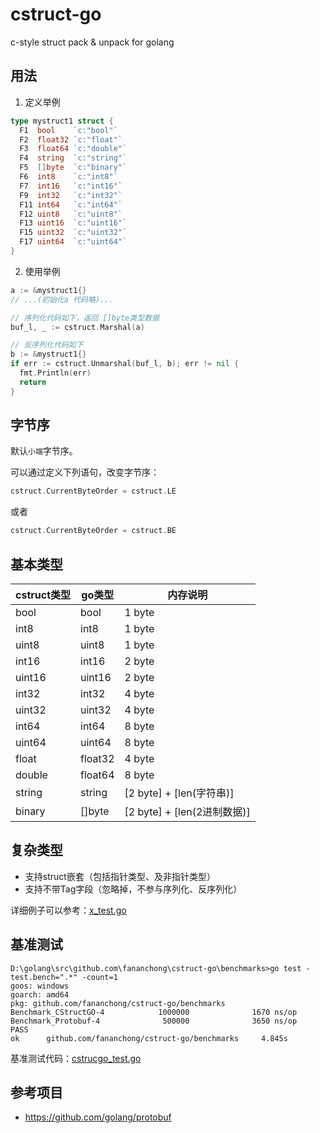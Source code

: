 # cstruct-go

c-style struct pack & unpack for golang

## 用法

1. 定义举例

  ```go
  type mystruct1 struct {
    F1  bool    `c:"bool"`
    F2  float32 `c:"float"`
    F3  float64 `c:"double"`
    F4  string  `c:"string"`
    F5  []byte  `c:"binary"`
    F6  int8    `c:"int8"`
    F7  int16   `c:"int16"`
    F9  int32   `c:"int32"`
    F11 int64   `c:"int64"`
    F12 uint8   `c:"uint8"`
    F13 uint16  `c:"uint16"`
    F15 uint32  `c:"uint32"`
    F17 uint64  `c:"uint64"`
  }
  ```

2. 使用举例

  ```go
  a := &mystruct1{}
  // ...(初始化a 代码略)...

  // 序列化代码如下，返回 []byte类型数据
  buf_l, _ := cstruct.Marshal(a)

  // 反序列化代码如下
  b := &mystruct1{}
  if err := cstruct.Unmarshal(buf_l, b); err != nil {
    fmt.Println(err)
    return
  }
  ```

## 字节序

默认`小端`字节序。

可以通过定义下列语句，改变字节序：

```go
cstruct.CurrentByteOrder = cstruct.LE
```

或者

```go
cstruct.CurrentByteOrder = cstruct.BE
```

## 基本类型

cstruct类型 | go类型    | 内存说明
--------- | ------- | -----------------------
bool      | bool    | 1 byte
int8      | int8    | 1 byte
uint8     | uint8   | 1 byte
int16     | int16   | 2 byte
uint16    | uint16  | 2 byte
int32     | int32   | 4 byte
uint32    | uint32  | 4 byte
int64     | int64   | 8 byte
uint64    | uint64  | 8 byte
float     | float32 | 4 byte
double    | float64 | 8 byte
string    | string  | [2 byte] + [len(字符串)]
binary    | []byte  | [2 byte] + [len(2进制数据)]

## 复杂类型

- 支持struct嵌套（包括指针类型、及非指针类型）
- 支持不带Tag字段（忽略掉，不参与序列化、反序列化）

详细例子可以参考：[x_test.go](tests/x_test.go)

## 基准测试

```dos
D:\golang\src\github.com\fananchong\cstruct-go\benchmarks>go test -test.bench=".*" -count=1
goos: windows
goarch: amd64
pkg: github.com/fananchong/cstruct-go/benchmarks
Benchmark_CStructGO-4            1000000              1670 ns/op
Benchmark_Protobuf-4              500000              3650 ns/op
PASS
ok      github.com/fananchong/cstruct-go/benchmarks     4.845s
```

基准测试代码：[cstrucgo_test.go](benchmarks/cstrucgo_test.go)

## 参考项目

- <https://github.com/golang/protobuf>

